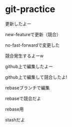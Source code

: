 # git-practice
更新したよー

new-featureで更新（競合）

no-fast-forwardで変更した

競合発生するよーw

github上で編集したよー

github上で編集して競合したよ!

rebaseブランチで編集

rebaseで競合だよ

rebase用

stashだよ
